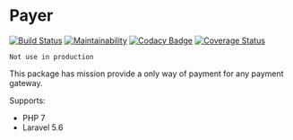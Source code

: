 Payer
=====

[![Build Status](https://travis-ci.org/AdminWeb/Payer.svg?branch=master)](https://travis-ci.org/AdminWeb/Payer)  [![Maintainability](https://api.codeclimate.com/v1/badges/79e4b8fc1d08873697ab/maintainability)](https://codeclimate.com/github/AdminWeb/Payer/maintainability)   [![Codacy Badge](https://api.codacy.com/project/badge/Grade/41de5431408f49d7bb36a25880212298)](https://www.codacy.com/app/principe-borodin/Payer?utm_source=github.com&amp;utm_medium=referral&amp;utm_content=AdminWeb/Payer&amp;utm_campaign=Badge_Grade)   [![Coverage Status](https://coveralls.io/repos/github/AdminWeb/Payer/badge.svg?branch=master)](https://coveralls.io/github/AdminWeb/Payer?branch=master)

```Not use in production```

This package has mission provide a only way of payment for any payment gateway.

Supports:
 * PHP 7
 * Laravel 5.6 